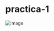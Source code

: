 # practica-1
![image](https://github.com/Carlos-DanielCardenas/practica-1/assets/148377835/8785a454-6123-4afc-b268-d5846edb7e89)
